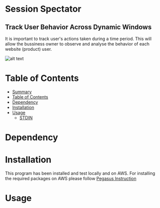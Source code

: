 Session Spectator
=================
## Track User Behavior Across Dynamic Windows

It is important to track user's actions taken during a time period. This will allow the bussiness owner to observe and analyse the behavior of each website (product) user. 


![alt text](https://github.com/amirzainali/sessionization/blob/master/images/pipeline.png )


Table of Contents
=================

  * [Summary](#session-spectator)
  * [Table of Contents](#table-of-contents)
  * [Dependency](#dependency)
  * [Installation](#installation)
  * [Usage](#usage)
    * [STDIN](#stdin)


Dependency
==========



Installation
============

This program has been installed and test locally and on AWS. For installing the required packages on AWS please follow [Pegasus Instruction](https://github.com/InsightDataScience/pegasus) 



Usage
=====


